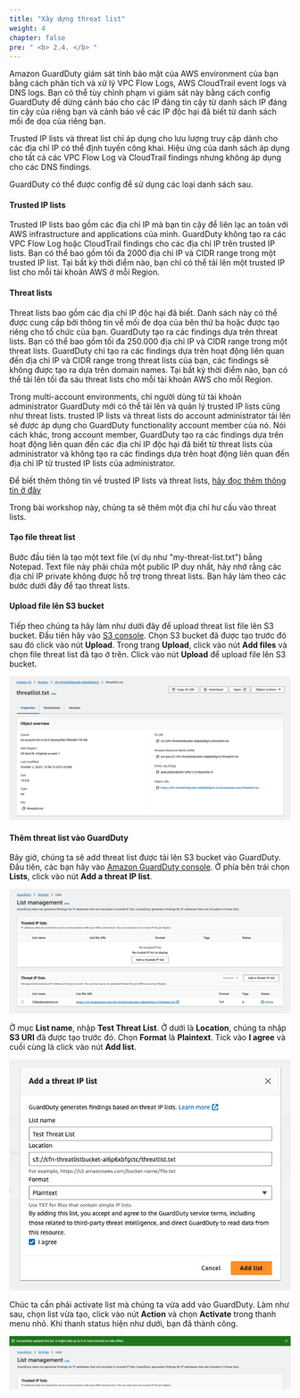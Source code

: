 ```yaml
---
title: "Xây dựng threat list"
weight: 4
chapter: false
pre: " <b> 2.4. </b> "
---
```


Amazon GuardDuty giám sát tính bảo mật của AWS environment của bạn bằng cách phân tích và xử lý VPC Flow Logs, AWS CloudTrail event logs và DNS logs. Bạn có thể tùy chỉnh phạm vi giám sát này bằng cách config GuardDuty để dừng cảnh báo cho các IP đáng tin cậy từ danh sách IP đáng tin cậy của riêng bạn và cảnh báo về các IP độc hại đã biết từ danh sách mối đe dọa của riêng bạn.

Trusted IP lists và threat list chỉ áp dụng cho lưu lượng truy cập dành cho các địa chỉ IP có thể định tuyến công khai. Hiệu ứng của danh sách áp dụng cho tất cả các VPC Flow Log và CloudTrail findings nhưng không áp dụng cho các DNS findings.

GuardDuty có thể được config để sử dụng các loại danh sách sau.

#### Trusted IP lists

Trusted IP lists bao gồm các địa chỉ IP mà bạn tin cậy để liên lạc an toàn với AWS infrastructure and applications của mình. GuardDuty không tạo ra các VPC Flow Log hoặc CloudTrail findings cho các địa chỉ IP trên trusted IP lists. Bạn có thể bao gồm tối đa 2000 địa chỉ IP và CIDR range trong một trusted IP list. Tại bất kỳ thời điểm nào, bạn chỉ có thể tải lên một trusted IP list cho mỗi tài khoản AWS ở mỗi Region.

#### Threat lists

Threat lists bao gồm các địa chỉ IP độc hại đã biết. Danh sách này có thể được cung cấp bởi thông tin về mối đe dọa của bên thứ ba hoặc được tạo riêng cho tổ chức của bạn. GuardDuty tạo ra các findings dựa trên threat lists. Bạn có thể bao gồm tối đa 250.000 địa chỉ IP và CIDR range trong một threat lists. GuardDuty chỉ tạo ra các findings dựa trên hoạt động liên quan đến địa chỉ IP và CIDR range trong threat lists của bạn, các findings sẽ không được tạo ra dựa trên domain names. Tại bất kỳ thời điểm nào, bạn có thể tải lên tối đa sáu threat lists cho mỗi tài khoản AWS cho mỗi Region.

Trong multi-account environments, chỉ người dùng từ tài khoản administrator GuardDuty mới có thể tải lên và quản lý trusted IP lists cũng như threat lists. trusted IP lists và threat lists do account administrator tải lên sẽ được áp dụng cho GuardDuty functionality account member của nó. Nói cách khác, trong account member, GuardDuty tạo ra các findings dựa trên hoạt động liên quan đến các địa chỉ IP độc hại đã biết từ threat lists của administrator và không tạo ra các findings dựa trên hoạt động liên quan đến địa chỉ IP từ trusted IP lists của administrator.

Để biết thêm thông tin về trusted IP lists và threat lists, [hãy đọc thêm thông tin ở đây](https://docs.aws.amazon.com/guardduty/latest/ug/guardduty_upload-lists.html)

Trong bài workshop này, chúng ta sẽ thêm một địa chỉ hư cấu vào threat lists.

#### Tạo file threat list

Bước đầu tiên là tạo một text file (ví dụ như "my-threat-list.txt") bằng Notepad. Text file này phải chứa một public IP duy nhất, hãy nhớ rằng các địa chỉ IP private không được hỗ trợ trong threat lists. Bạn hãy làm theo các bước dưới đây để tạo threat lists.

#### Upload file lên S3 bucket

Tiếp theo chúng ta hãy làm như dưới đây để upload threat list file lên S3 bucket. Đầu tiên hãy vào [S3 console](https://s3.console.aws.amazon.com/s3/buckets). Chọn S3 bucket đã được tạo trước đó sau đó click vào nút **Upload**. Trong trang **Upload**, click vào nút **Add files** và chọn file threat list đã tạo ở trên. Click vào nút **Upload** để upload file lên S3 bucket.

![Alt text](image-1.png)

#### Thêm threat list vào GuardDuty

Bây giờ, chúng ta sẽ add threat list được tải lên S3 bucket vào GuardDuty. Đầu tiên, các bạn hãy vào [Amazon GuardDuty console](https://console.aws.amazon.com/guardduty). Ở phía bên trái chọn **Lists**, click vào nút **Add a threat IP list**.

![Alt text](image-2.png)

Ở mục **List name**, nhập **Test Threat List**. Ở dưới là **Location**, chúng ta nhập **S3 URI** đã được tạo trước đó. Chọn **Format** là **Plaintext**. Tick vào **I agree** và cuối cùng là click vào nút **Add list**.

![Alt text](image-3.png)

Chúc ta cần phải activate list mà chúng ta vừa add vào GuardDuty. Làm như sau, chọn list vừa tạo, click vào nút **Action** và chọn **Activate** trong thanh menu nhỏ. Khi thanh status hiện như dưới, bạn đã thành công.

![Alt text](image-4.png)









